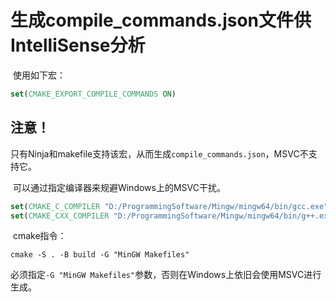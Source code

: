# 生成compile_commands.json文件供IntelliSense分析

​	使用如下宏：

```cmake
set(CMAKE_EXPORT_COMPILE_COMMANDS ON)
```

## 注意！

​	只有Ninja和makefile支持该宏，从而生成`compile_commands.json`，MSVC不支持它。

​	可以通过指定编译器来规避Windows上的MSVC干扰。

```cmake
set(CMAKE_C_COMPILER "D:/ProgrammingSoftware/Mingw/mingw64/bin/gcc.exe")
set(CMAKE_CXX_COMPILER "D:/ProgrammingSoftware/Mingw/mingw64/bin/g++.exe")
```

​	cmake指令：

```shell
cmake -S . -B build -G "MinGW Makefiles"
```

​	必须指定`-G "MinGW Makefiles"`参数，否则在Windows上依旧会使用MSVC进行生成。
